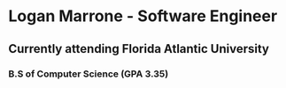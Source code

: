 # Logan Marrone - Software Engineer
## Currently attending Florida Atlantic University
### B.S of Computer Science (GPA 3.35)
